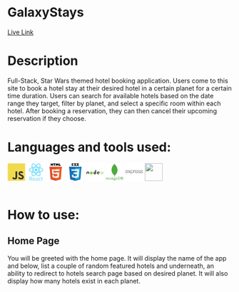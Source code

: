 # GalaxyStays

[Live Link](https://lightsaberbay.onrender.com/#/)

<h1>Description</h1>

Full-Stack, Star Wars themed hotel booking application. Users come to this site to book a hotel stay at their desired hotel in a certain planet for a certain time duration. Users can search for available hotels based on the date range they target, filter by planet, and select a specific room within each hotel. After booking a reservation, they can then cancel their upcoming reservation if they choose.

<h1>Languages and tools used:</h1>

<div display=flex>
  <img src='https://raw.githubusercontent.com/devicons/devicon/1119b9f84c0290e0f0b38982099a2bd027a48bf1/icons/javascript/javascript-original.svg' width=40 height=40/>
  <img src='https://raw.githubusercontent.com/devicons/devicon/1119b9f84c0290e0f0b38982099a2bd027a48bf1/icons/react/react-original-wordmark.svg' width=40 height=40/>
  <img src='https://raw.githubusercontent.com/devicons/devicon/1119b9f84c0290e0f0b38982099a2bd027a48bf1/icons/html5/html5-original-wordmark.svg' width=40 height=40/>
  <img src='https://raw.githubusercontent.com/devicons/devicon/1119b9f84c0290e0f0b38982099a2bd027a48bf1/icons/css3/css3-original-wordmark.svg' width=40 height=40/>
  <img src='https://raw.githubusercontent.com/devicons/devicon/1119b9f84c0290e0f0b38982099a2bd027a48bf1/icons/nodejs/nodejs-original-wordmark.svg' width=40 height=40/>
  <img src='https://raw.githubusercontent.com/devicons/devicon/1119b9f84c0290e0f0b38982099a2bd027a48bf1/icons/mongodb/mongodb-plain-wordmark.svg' width=40 height=40/>
  <img src='https://raw.githubusercontent.com/devicons/devicon/1119b9f84c0290e0f0b38982099a2bd027a48bf1/icons/express/express-original-wordmark.svg' width=40 height=40/>
  <img src='https://intellyx.com/wp-content/uploads/2019/08/Render-cloud-intellyx-BC-logo.png' width=40 height=40/>
</div>

<br>
<h1>How to use:</h1>

## Home Page

You will be greeted with the home page. It will display the name of the app and below, list a couple of random featured hotels and underneath, an ability to redirect to hotels search page based on desired planet. It will also display how many hotels exist in each planet.


